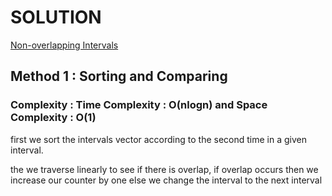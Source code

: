 # SOLUTION

[Non-overlapping Intervals](https://leetcode.com/problems/non-overlapping-intervals/)

## Method 1 : Sorting and Comparing

### Complexity : Time Complexity : O(nlogn) and Space Complexity : O(1)

first we sort the intervals vector according to the second time in a given interval.

the we traverse linearly to see if there is overlap, if overlap occurs then we increase our counter by one else we change the interval to the next interval  
